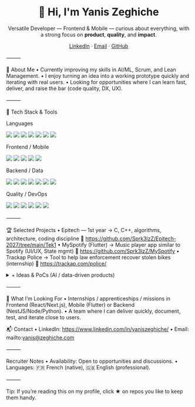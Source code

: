 <!-- Profile README for Yanis Zeghiche / recruiters-friendly, clean & scannable (English version) -->


<h1 align="center">👋 Hi, I'm <strong>Yanis Zeghiche</strong></h1>
<p align="center">Versatile Developer — Frontend & Mobile — curious about everything, with a strong focus on <strong>product</strong>, <strong>quality</strong>, and <strong>impact</strong>.</p>


<p align="center">
  <a href="https://www.linkedin.com/in/yaniszeghiche/">LinkedIn</a> ·
  <a href="mailto:yanis@zeghiche.com">Email</a> ·
  <a href="https://github.com/Sprk3lzZ">GitHub</a>
</p>



⸻

🚀 About Me
	•	Currently improving my skills in AI/ML, Scrum, and Lean Management.
	•	I enjoy turning an idea into a working prototype quickly and iterating with real users.
	•	Looking for opportunities where I can learn fast, deliver, and raise the bar (code quality, DX, UX).

⸻

🧰 Tech Stack & Tools

Languages

<p>
  <img src="https://img.shields.io/badge/Python-000?logo=python" />
  <img src="https://img.shields.io/badge/TypeScript-000?logo=typescript" />
  <img src="https://img.shields.io/badge/JavaScript-000?logo=javascript" />
  <img src="https://img.shields.io/badge/Dart-000?logo=dart" />
  <img src="https://img.shields.io/badge/C-000?logo=c" />
  <img src="https://img.shields.io/badge/C++-000?logo=cplusplus" />
  <img src="https://img.shields.io/badge/Lua-000?logo=lua" />
</p>


Frontend / Mobile

<p>
  <img src="https://img.shields.io/badge/React-000?logo=react" />
  <img src="https://img.shields.io/badge/Next.js-000?logo=nextdotjs" />
  <img src="https://img.shields.io/badge/Angular-000?logo=angular" />
  <img src="https://img.shields.io/badge/Flutter-000?logo=flutter" />
  <img src="https://img.shields.io/badge/TailwindCSS-000?logo=tailwindcss" />
</p>


Backend / Data

<p>
  <img src="https://img.shields.io/badge/NestJS-000?logo=nestjs" />
  <img src="https://img.shields.io/badge/Node.js-000?logo=nodedotjs" />
  <img src="https://img.shields.io/badge/Express-000?logo=express" />
  <img src="https://img.shields.io/badge/Prisma-000?logo=prisma" />
  <img src="https://img.shields.io/badge/PostgreSQL-000?logo=postgresql" />
  <img src="https://img.shields.io/badge/MongoDB-000?logo=mongodb" />
  <img src="https://img.shields.io/badge/FastAPI-000?logo=fastapi" />
</p>


Quality / DevOps

<p>
  <img src="https://img.shields.io/badge/Git-000?logo=git" />
  <img src="https://img.shields.io/badge/Docker-000?logo=docker" />
  <img src="https://img.shields.io/badge/GitHub%20Actions-000?logo=githubactions" />
  <img src="https://img.shields.io/badge/Jest-000?logo=jest" />
  <img src="https://img.shields.io/badge/Playwright-000?logo=microsoftplaywright" />
  <img src="https://img.shields.io/badge/VS%20Code-000?logo=visualstudiocode" />
</p>



⸻

🏆 Selected Projects
	•	Epitech — 1st year → C, C++, algorithms, architecture, coding discipline
🔗 https://github.com/Sprk3lzZ/Epitech-2027/tree/main/Tek1
	•	MySpotify (Flutter) → Music player app similar to Spotify (UI/UX, State mgmt)
🔗 https://github.com/Sprk3lzZ/MySpotify
	•	Trackap Police → Tool to help law enforcement recover stolen bikes (internship)
🔗 https://trackap.com/police/

<details>
  <summary>+ Ideas & PoCs (AI / data-driven products)</summary>


	•	Supply chain early-warning (news + weather + social signals → predictive alerts)
	•	Trend predictor (TikTok / Google Trends / Spotify / YouTube)
	•	Influence reset (gamified weekly ranking system)
	•	Fake news detector (public datasets, real-time credibility scoring)

</details>

⸻

🤝 What I’m Looking For
	•	Internships / apprenticeships / missions in Frontend (React/Next.js), Mobile (Flutter) or Backend (NestJS/Node/Python).
	•	A team where I can deliver quickly, document, test, and iterate close to users.

📬 Contact
	•	LinkedIn: https://www.linkedin.com/in/yaniszeghiche/
	•	Email: mailto:yanis@zeghiche.com

⸻

Recruiter Notes
	•	Availability: Open to opportunities and discussions.
	•	Languages: 🇫🇷 French (native), 🇬🇧 English (professional).

⸻

Tip: If you’re reading this on my profile, click ★ on repos you like to keep them handy.
